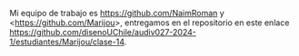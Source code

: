 Mi equipo de trabajo es <https://github.com/NaimRoman> y <<https://github.com/Marijou>>, entregamos en el repositorio en este enlace <https://github.com/disenoUChile/audiv027-2024-1/estudiantes/Marijou/clase-14>.
